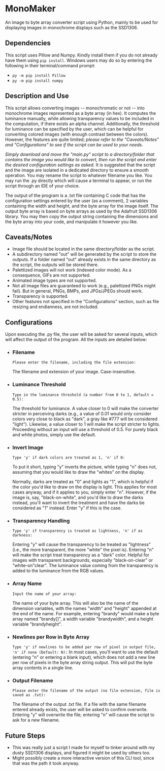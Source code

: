 # MonoMaker
An image to byte array converter script using Python, mainly to be used for displaying images in monochrome displays such as the SSD1306.


## Dependencies
This script uses Pillow and Numpy. Kindly install them if you do not already have them using `pip install`. Windows users may do so by entering the following in their terminal/command prompt:
- `py -m pip install Pillow`
- `py -m pip install numpy`


## Description and Use
This script allows converting images -- monochromatic or not -- into monochrome images represented as a byte array (in hex). It computes the luminance manually, while allowing transparency values to be included in the computation, if there exists an alpha channel. Additionally, the threshold for luminance can be specified by the user, which can be helpful for converting colored images (with enough contrast between the colors). However, the features are quite limited; *please refer to the "Caveats/Notes" and "Configurations" to see if the script can be used to your needs.*

*Simply download and move the "main.py" script to a directory/folder that contains the image you would like to convert, then run the script and enter the desired configuration settings as asked.* It is suggested that the script and the image are isolated in a dedicated directory to ensure a smooth operation. You may rename the script to whatever filename you like. You may run the .py directly which will cause a terminal to appear, or run the script through an IDE of your choice.

The output of the program is a .txt file containing C code that has the configuration settings entered by the user (as a comment), 2 variables containing the width and height, and the byte array for the image itself. The output byte array is based on byte arrays as used by the Adafruit SSD1306 library. You may then copy the output string containing the dimensions and the byte array into your code, and manipulate it however you like.


## Caveats/Notes
- Image file should be located in the same directory/folder as the script.
- A subdirectory named "out" will be generated by the script to store the outputs. If a folder named "out" already exists in the same directory as the script, the outputs will be stored there.
- Palettized images will not work (indexed color mode). As a consequence, GIFs are not supported.
- Animated image types are not supported.
- Not all image files are guaranteed to work (e.g., palettized PNGs might fail). But in general, PNGs, BMPs, and JPGs/JPEGs should work.
- Transparency is supported.
- Other features not specified in the "Configurations" section, such as file resizing and endianness, are not included.


## Configurations
Upon executing the .py file, the user will be asked for several inputs, which will affect the output of the program. All the inputs are detailed below:
- ### Filename
  `Please enter the filename, including the file extension:`

  The filename and extension of your image. Case-insensitive.
- ### Luminance Threshold
  `Type in the luminance threshold (a number from 0 to 1, default = 0.5):`

  The threshold for luminance. A value closer to 0 will make the converter stricter in perceiving darks (e.g., a value of 0.01 would only consider colors very close to black as "dark", a gray like #777 will be considered "light"). Likewise, a value closer to 1 will make the script stricter to lights. Proceeding without an input will use a threshold of 0.5. For purely black and white photos, simply use the default.
- ### Invert Image
  `Type 'y' if dark colors are treated as 1, 'n' if 0:`

  To put it short, typing "y" inverts the picture, while typing "n" does not, assuming that you would like to draw the "whites" on the display.

  Normally, darks are treated as "0" and lights as "1", which is helpful if the color you'd like to draw on the display is light. This applies for most cases anyway, and if it applies to you, simply enter "n". However, if the image is, say, "black-on-white", and you'd like to draw the darks instead, you'll want to invert the treatment and have the darks be considered as "1" instead. Enter "y" if this is the case.
- ### Transparency Handling
  `Type 'y' if transparency is treated as lightness, 'n' if as darkness:`

  Entering "y" will cause the transparency to be treated as "lightness" (i.e., the more transparent, the more "white" the pixel is). Entering "n" will make the script treat transparency as a "dark" color. Helpful for images with transparent backgrounds, especially "black-on-clear" or "white-on"clear". The luminance value coming from the transparency is added to the luminance from the RGB values.
- ### Array Name
  `Input the name of your array:`

  The name of your byte array. This will also be the name of the dimension variables, with the names "width" and "height" appended at the end of the name. For example, entering "brandy" would make a byte array named "brandy[]", a width variable "brandywidth", and a height variable "brandyheight".
- ### Newlines per Row in Byte Array
  `Type 'y' if newlines to be added per row of pixel in output file, 'n' if none (Default: N):`
  In most cases, you'll want to use the default (entering "n" or entering a blank input), which does not add a new line per row of pixels in the byte array string output. This will put the byte array contents in a single line. 
- ### Output Filename
  `Please enter the filename of the output
(no file extension, file is saved as .txt):`

  The filename of the output .txt file. If a file with the same filename entered already exists, the user will be asked to confirm overwrite. Entering "y" will overwrite the file; entering "n" will cause the script to ask for a new filename.


## Future Steps
- This was really just a script I made for myself to tinker around with my dusty SSD1306 displays, and figured it might be used by others too.
- Might possibly create a more interactive version of this CLI tool, since that was the path it took anyway.
